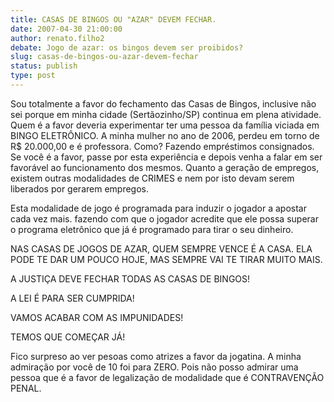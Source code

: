 ```yaml
---
title: CASAS DE BINGOS OU "AZAR" DEVEM FECHAR.
date: 2007-04-30 21:00:00
author: renato.filho2
debate: Jogo de azar: os bingos devem ser proibidos?
slug: casas-de-bingos-ou-azar-devem-fechar
status: publish 
type: post
---
```


Sou totalmente a favor do fechamento das Casas de Bingos, inclusive não sei porque em minha cidade (Sertãozinho/SP) continua em plena atividade. Quem é a favor deveria experimentar ter uma pessoa da família viciada em BINGO ELETRÔNICO. A minha mulher no ano de 2006, perdeu em torno de R$ 20.000,00 e é professora. Como? Fazendo empréstimos consignados. Se você é a favor, passe por esta experiência e depois venha a falar em ser favorável ao funcionamento dos mesmos. Quanto a geração de empregos, existem outras modalidades de CRIMES e nem por isto devam serem liberados por gerarem empregos.  

Esta modalidade de jogo é programada para induzir o jogador a apostar cada vez mais. fazendo com que o jogador acredite que ele possa superar o programa eletrônico que já é programado para tirar o seu dinheiro.  

NAS CASAS DE JOGOS DE AZAR, QUEM SEMPRE VENCE É A CASA. ELA PODE TE DAR UM POUCO HOJE, MAS SEMPRE VAI TE TIRAR MUITO MAIS.  

A JUSTIÇA DEVE FECHAR TODAS AS CASAS DE BINGOS!  

A LEI É PARA SER CUMPRIDA!  

VAMOS ACABAR COM AS IMPUNIDADES!  

TEMOS QUE COMEÇAR JÁ!  

Fico surpreso ao ver pesoas como atrizes a favor da jogatina. A minha admiração por você de 10 foi para ZERO. Pois não posso admirar uma pessoa que é a favor de legalização de modalidade que é CONTRAVENÇÃO PENAL.
